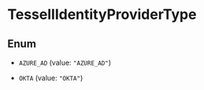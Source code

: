

# TessellIdentityProviderType

## Enum


* `AZURE_AD` (value: `"AZURE_AD"`)

* `OKTA` (value: `"OKTA"`)



